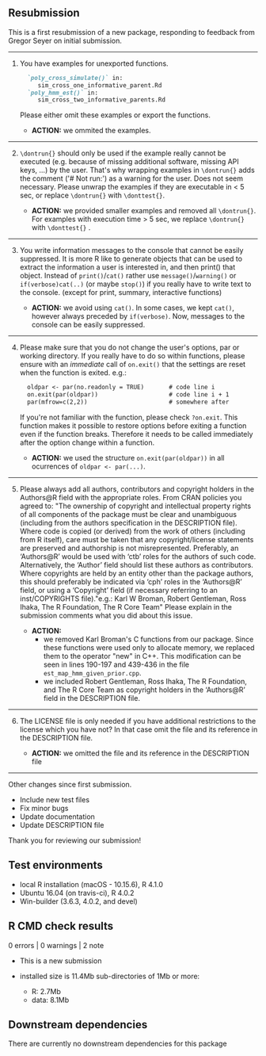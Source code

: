 ## Resubmission

This is a first resubmission of a new package, responding to feedback from 
  Gregor Seyer on initial submission.

---

  1. You have examples for unexported functions.
  
     ````markdown
       `poly_cross_simulate()` in:
          sim_cross_one_informative_parent.Rd
       `poly_hmm_est()` in:
          sim_cross_two_informative_parents.Rd
     ````
     Please either omit these examples or export the functions.
    
     - **ACTION:** we ommited the examples.

---

  2. `\dontrun{}` should only be used if the example really cannot be executed 
    (e.g. because of missing additional software, missing API keys, ...) by 
    the user. That's why wrapping examples in `\dontrun{}` adds the comment 
    ('# Not run:') as a warning for the user.
    Does not seem necessary.
    Please unwrap the examples if they are executable in < 5 sec, or replace 
    `\dontrun{}` with `\donttest{}`.
    
      - **ACTION:** we provided smaller examples and removed all `\dontrun{}`. 
       For examples with execution time > 5 sec, we replace `\dontrun{}` with 
       `\donttest{}` . 

---

  3. You write information messages to the console that cannot be easily 
    suppressed. It is more R like to generate objects that can be used 
    to extract the information a user is interested in, and then print() 
    that object. Instead of `print()`/`cat()` rather use `message()`/`warning()`
    or `if(verbose)cat(..)` (or maybe `stop()`) if you really have to write 
    text to the console. (except for print, summary, interactive functions)
    
      - **ACTION:** we avoid using `cat()`. In some cases, we kept `cat()`, however 
        always preceded by `if(verbose)`. Now, messages to the console can be easily 
        suppressed.

---

   4. Please make sure that you do not change the user's options, par or 
     working directory. If you really have to do so within functions, please 
     ensure with an *immediate* call of `on.exit()` that the settings are reset 
     when the function is exited. e.g.:
     
      ````markdown
        oldpar <- par(no.readonly = TRUE)       # code line i
        on.exit(par(oldpar))                    # code line i + 1
        par(mfrow=c(2,2))                       # somewhere after
      ````
      If you're not familiar with the function, please check `?on.exit`. This 
      function makes it possible to restore options before exiting a function 
      even if the function breaks. Therefore it needs to be called immediately 
      after the option change within a function.
     
      - **ACTION:** we used the structure `on.exit(par(oldpar))` in all ocurrences 
      of `oldpar <- par(...)`.

---

  5. Please always add all authors, contributors and copyright holders in the 
    Authors@R field with the appropriate roles. From CRAN policies you agreed to:
    "The ownership of copyright and intellectual property rights of all components 
    of the package must be clear and unambiguous (including from the authors 
    specification in the DESCRIPTION file). Where code is copied (or derived) 
    from the work of others (including from R itself), care must be taken that 
    any copyright/license statements are preserved and authorship is not 
    misrepresented. Preferably, an ‘Authors@R’ would be used with ‘ctb’ roles 
    for the authors of such code. Alternatively, the ‘Author’ field should list 
    these authors as contributors. Where copyrights are held by an entity other 
    than the package authors, this should preferably be indicated via ‘cph’ 
    roles in the ‘Authors@R’ field, or using a ‘Copyright’ field (if necessary 
    referring to an inst/COPYRIGHTS file)."e.g.: Karl W Broman, Robert Gentleman, 
    Ross Ihaka, The R Foundation, The R Core Team"
    Please explain in the submission comments what you did about this issue.
    
     - **ACTION:** 
       - we removed Karl Broman's C functions from our package. Since these 
         functions were used only to allocate memory, we replaced them to the 
         operator "new" in C++. This modification can be seen in lines 190-197 
         and 439-436 in the file `est_map_hmm_given_prior.cpp`.
       - we included Robert Gentleman, Ross Ihaka, The R Foundation, and 
         The R Core Team as copyright holders in the ‘Authors@R’ field in the 
         DESCRIPTION file.

---

  6. The LICENSE file is only needed if you have additional restrictions to 
      the license which you have not? In that case omit the file and its 
      reference in the DESCRIPTION file.
      
     - **ACTION:** we omitted the file and its reference in the DESCRIPTION file

---

Other changes since first submission.

  - Include new test files 
  - Fix minor bugs 
  - Update documentation 
  - Update DESCRIPTION file 

Thank you for reviewing our submission!

## Test environments
* local R installation (macOS - 10.15.6), R 4.1.0
* Ubuntu 16.04 (on travis-ci), R 4.0.2
* Win-builder (3.6.3, 4.0.2, and devel)

## R CMD check results

0 errors | 0 warnings | 2 note

* This is a new submission 

* installed size is 11.4Mb
  sub-directories of 1Mb or more:
    * R:      2.7Mb
    * data:   8.1Mb
    
## Downstream dependencies

 There are currently no downstream dependencies for this package
